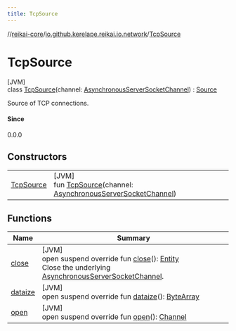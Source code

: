 ```yaml
---
title: TcpSource
---
```

//[reikai-core](../../../index.html)/[io.github.kerelape.reikai.io.network](../index.html)/[TcpSource](index.html)



# TcpSource



[JVM]\
class [TcpSource](index.html)(channel: [AsynchronousServerSocketChannel](https://docs.oracle.com/javase/8/docs/api/java/nio/channels/AsynchronousServerSocketChannel.html)) : [Source](../../io.github.kerelape.reikai.io/-source/index.html)

Source of TCP connections.



#### Since



0.0.0



## Constructors


| | |
|---|---|
| [TcpSource](-tcp-source.html) | [JVM]<br>fun [TcpSource](-tcp-source.html)(channel: [AsynchronousServerSocketChannel](https://docs.oracle.com/javase/8/docs/api/java/nio/channels/AsynchronousServerSocketChannel.html)) |


## Functions


| Name | Summary |
|---|---|
| [close](close.html) | [JVM]<br>open suspend override fun [close](close.html)(): [Entity](../../io.github.kerelape.reikai.core/-entity/index.html)<br>Close the underlying [AsynchronousServerSocketChannel](https://docs.oracle.com/javase/8/docs/api/java/nio/channels/AsynchronousServerSocketChannel.html). |
| [dataize](dataize.html) | [JVM]<br>open suspend override fun [dataize](dataize.html)(): [ByteArray](https://kotlinlang.org/api/latest/jvm/stdlib/kotlin/-byte-array/index.html) |
| [open](open.html) | [JVM]<br>open suspend override fun [open](open.html)(): [Channel](../../io.github.kerelape.reikai.io/-channel/index.html) |

